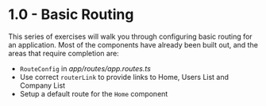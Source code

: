 # 1.0 - Basic Routing

This series of exercises will walk you through configuring basic routing for an application. Most of the components have already been built out, and the areas that require completion are:

* `RouteConfig` in _*app/routes/app.routes.ts*_
* Use correct `routerLink` to provide links to Home, Users List and Company List
* Setup a default route for the `Home` component 
